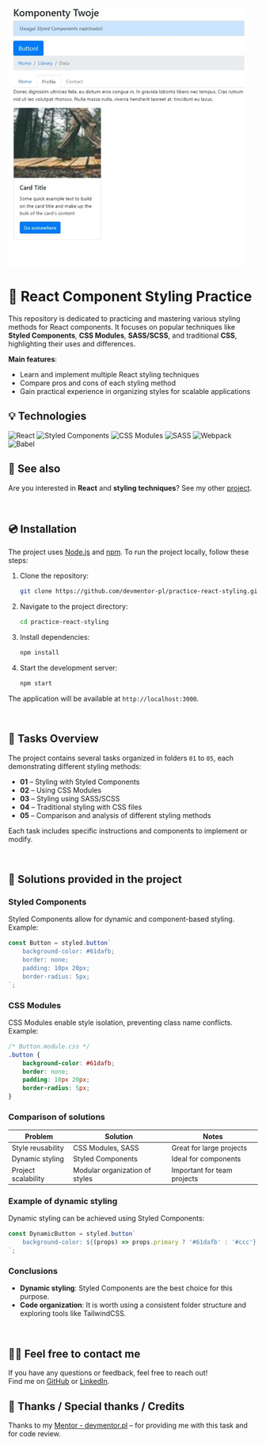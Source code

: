 ![React Styling Practice](./assets/img/Screenshot.jpg)

# 🎨 React Component Styling Practice

This repository is dedicated to practicing and mastering various styling methods for React components. It focuses on popular techniques like **Styled Components**, **CSS Modules**, **SASS/SCSS**, and traditional **CSS**, highlighting their uses and differences.

**Main features**:
- Learn and implement multiple React styling techniques
- Compare pros and cons of each styling method
- Gain practical experience in organizing styles for scalable applications
&nbsp;
## 💡 Technologies
![React](https://img.shields.io/badge/react-%2361DAFB.svg?style=for-the-badge&logo=react&logoColor=black)
![Styled Components](https://img.shields.io/badge/styled--components-%23DB7093.svg?style=for-the-badge&logo=styled-components&logoColor=white)
![CSS Modules](https://img.shields.io/badge/css--modules-%231572B6.svg?style=for-the-badge&logo=css3&logoColor=white)
![SASS](https://img.shields.io/badge/sass-%23CC6699.svg?style=for-the-badge&logo=sass&logoColor=white)
![Webpack](https://img.shields.io/badge/webpack-%238DD6F9.svg?style=for-the-badge&logo=webpack&logoColor=black)
![Babel](https://img.shields.io/badge/babel-%23F9DC3E.svg?style=for-the-badge&logo=babel&logoColor=black)
&nbsp;

## 🔗 See also

Are you interested in **React** and **styling techniques**? See my other [project](https://github.com/marazmlab/task-react-styling).

&nbsp;

## 💿 Installation

The project uses [Node.js](https://nodejs.org/en/) and [npm](https://www.npmjs.com/). To run the project locally, follow these steps:

1. Clone the repository:
   ```bash
   git clone https://github.com/devmentor-pl/practice-react-styling.git
   ```

2. Navigate to the project directory:
   ```bash
   cd practice-react-styling
   ```

3. Install dependencies:
   ```bash
   npm install
   ```

4. Start the development server:
   ```bash
   npm start
   ```

The application will be available at `http://localhost:3000`.

&nbsp;

## 📝 Tasks Overview

The project contains several tasks organized in folders `01` to `05`, each demonstrating different styling methods:

- **01** – Styling with Styled Components
- **02** – Using CSS Modules
- **03** – Styling using SASS/SCSS
- **04** – Traditional styling with CSS files
- **05** – Comparison and analysis of different styling methods

Each task includes specific instructions and components to implement or modify.

&nbsp;

## 🤔 Solutions provided in the project

### Styled Components
Styled Components allow for dynamic and component-based styling. Example:

```jsx
const Button = styled.button`
    background-color: #61dafb;
    border: none;
    padding: 10px 20px;
    border-radius: 5px;
`;
```

### CSS Modules
CSS Modules enable style isolation, preventing class name conflicts. Example:

```css
/* Button.module.css */
.button {
    background-color: #61dafb;
    border: none;
    padding: 10px 20px;
    border-radius: 5px;
}
```

### Comparison of solutions
| **Problem**              | **Solution**                  | **Notes**                     |
|--------------------------|-------------------------------|--------------------------------|
| Style reusability        | CSS Modules, SASS             | Great for large projects      |
| Dynamic styling          | Styled Components             | Ideal for components          |
| Project scalability      | Modular organization of styles| Important for team projects   |

### Example of dynamic styling
Dynamic styling can be achieved using Styled Components:

```jsx
const DynamicButton = styled.button`
    background-color: ${(props) => props.primary ? '#61dafb' : '#ccc'};
`;
```

### Conclusions
- **Dynamic styling**: Styled Components are the best choice for this purpose.
- **Code organization**: It is worth using a consistent folder structure and exploring tools like TailwindCSS.

&nbsp;

## 🙋‍♂️ Feel free to contact me

If you have any questions or feedback, feel free to reach out!  
Find me on [GitHub](https://github.com/marazmlab) or [LinkedIn](https://www.linkedin.com/in/belz/).


## 👏 Thanks / Special thanks / Credits

Thanks to my [Mentor - devmentor.pl](https://devmentor.pl/) – for providing me with this task and for code review.

&nbsp;

